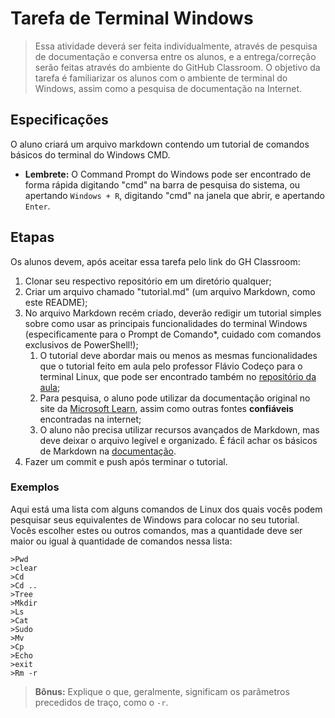 # Tarefa de Terminal Windows

> Essa atividade deverá ser feita individualmente, através de pesquisa de documentação e conversa entre os alunos, e a entrega/correção serão feitas através do ambiente do GitHub Classroom.
O objetivo da tarefa é familiarizar os alunos com o ambiente de terminal do Windows, assim como a pesquisa de documentação na Internet.

## Especificações

O aluno criará um arquivo markdown contendo um tutorial de comandos básicos do terminal do Windows CMD. 
- **Lembrete:** O Command Prompt do Windows pode ser encontrado de forma rápida digitando "cmd" na barra de pesquisa do sistema, ou apertando `Windows + R`, digitando "cmd" na janela que abrir, e apertando `Enter`.

## Etapas

Os alunos devem, após aceitar essa tarefa pelo link do GH Classroom:

1. Clonar seu respectivo repositório em um diretório qualquer;
2. Criar um arquivo chamado "tutorial.md" (um arquivo Markdown, como este README);
3. No arquivo Markdown recém criado, deverão redigir um tutorial simples sobre como usar as principais funcionalidades do terminal Windows (especificamente para o Prompt de Comando*, cuidado com comandos exclusivos de PowerShell!);
	1. O tutorial deve abordar mais ou menos as mesmas funcionalidades que o tutorial feito em aula pelo professor Flávio Codeço para o terminal Linux, que pode ser encontrado também no [repositório da aula](https://github.com/fccoelho/introcomp/tree/main/conteúdo/Usando%20%20o%20Terminal);
	2. Para pesquisa, o aluno pode utilizar da documentação original no site da [Microsoft Learn](https://learn.microsoft.com/pt-br/windows-server/administration/windows-commands/windows-commands), assim como outras fontes **confiáveis** encontradas na internet;
	3. O aluno não precisa utilizar recursos avançados de Markdown, mas deve deixar o arquivo legível e organizado. É fácil achar os básicos de Markdown na [documentação](https://www.markdownguide.org/basic-syntax/).
4. Fazer um commit e push após terminar o tutorial.

### Exemplos

Aqui está uma lista com alguns comandos de Linux dos quais vocês podem pesquisar seus equivalentes de Windows para colocar no seu tutorial. Vocês escolher estes ou outros comandos, mas a quantidade deve ser maior ou igual à quantidade de comandos nessa lista:

	>Pwd
	>clear
	>Cd
	>Cd ..
	>Tree
	>Mkdir
	>Ls
	>Cat
	>Sudo
	>Mv
	>Cp
	>Echo
	>exit
	>Rm -r

> **Bônus:** Explique o que, geralmente, significam os parâmetros precedidos de traço, como o `-r`. 
